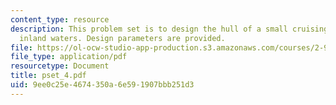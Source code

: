```yaml
---
content_type: resource
description: This problem set is to design the hull of a small cruising sailboat for
  inland waters. Design parameters are provided.
file: https://ol-ocw-studio-app-production.s3.amazonaws.com/courses/2-996-sailing-yacht-design-13-734-fall-2003/9ee0c25e4674350a6e591907bbb251d3_pset_4.pdf
file_type: application/pdf
resourcetype: Document
title: pset_4.pdf
uid: 9ee0c25e-4674-350a-6e59-1907bbb251d3
---
```

